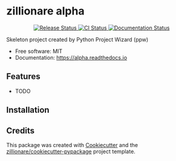 # zillionare alpha


<p align="center">
<a href="https://pypi.python.org/pypi/alpha">
    <img src="https://img.shields.io/pypi/v/alpha.svg"
        alt = "Release Status">
</a>

<a href="https://github.com/zillionare/alpha/actions">
    <img src="https://github.com/zillionare/alpha/actions/workflows/main.yml/badge.svg?branch=release" alt="CI Status">
</a>

<a href="https://alpha.readthedocs.io/en/latest/?badge=latest">
    <img src="https://readthedocs.org/projects/alpha/badge/?version=latest" alt="Documentation Status">
</a>

</p>


Skeleton project created by Python Project Wizard (ppw)


* Free software: MIT
* Documentation: <https://alpha.readthedocs.io>


## Features

* TODO

## Installation


## Credits

This package was created with [Cookiecutter](https://github.com/audreyr/cookiecutter) and the [zillionare/cookiecutter-pypackage](https://github.com/zillionare/cookiecutter-pypackage) project template.
